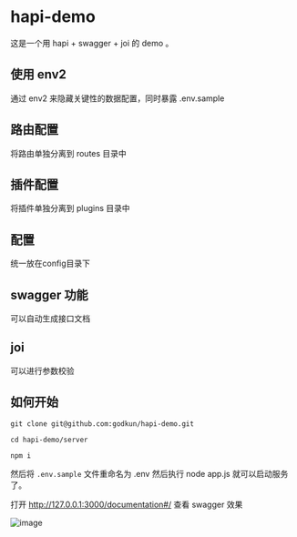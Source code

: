 # hapi-demo
这是一个用 hapi + swagger + joi 的 demo 。

## 使用 env2
通过 env2 来隐藏关键性的数据配置，同时暴露 .env.sample

## 路由配置
将路由单独分离到 routes 目录中

## 插件配置
将插件单独分离到 plugins 目录中

## 配置
统一放在config目录下

## swagger 功能
可以自动生成接口文档

## joi
可以进行参数校验

## 如何开始
```
git clone git@github.com:godkun/hapi-demo.git

cd hapi-demo/server

npm i

```

然后将 `.env.sample` 文件重命名为 .env 然后执行 node app.js 就可以启动服务了。

打开 http://127.0.0.1:3000/documentation#/ 查看 swagger 效果

![image](https://user-images.githubusercontent.com/26134303/51919573-a9ecd480-241e-11e9-9f0e-085e61a6775c.png)

